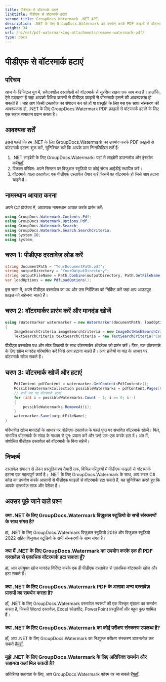 ```yaml
---
title: पीडीएफ से वॉटरमार्क हटाएं
linktitle: पीडीएफ से वॉटरमार्क हटाएं
second_title: GroupDocs.Watermark .NET API
description: .NET के लिए GroupDocs.Watermark का उपयोग करके PDF फ़ाइलों से वॉटरमार्क हटाने का तरीका जानें। पेशेवर दस्तावेज़ संपादन के लिए आसान चरण।
weight: 34
url: /hi/net/pdf-watermarking-attachments/remove-watermark-pdf/
type: docs
---
```

# पीडीएफ से वॉटरमार्क हटाएं

## परिचय
आज के डिजिटल युग में, संवेदनशील दस्तावेज़ों को वॉटरमार्क से सुरक्षित रखना एक आम बात है। हालाँकि, ऐसे उदाहरण हैं जहां आपको विभिन्न कारणों से पीडीएफ फाइलों से वॉटरमार्क हटाने की आवश्यकता हो सकती है। चाहे आप किसी दस्तावेज़ का संपादन कर रहे हों या प्रस्तुति के लिए बस एक साफ़ संस्करण की आवश्यकता हो, .NET के लिए GroupDocs.Watermark PDF फ़ाइलों से वॉटरमार्क हटाने के लिए एक सहज समाधान प्रदान करता है।
## आवश्यक शर्तें
इससे पहले कि हम .NET के लिए GroupDocs.Watermark का उपयोग करके PDF फ़ाइलों से वॉटरमार्क हटाना शुरू करें, सुनिश्चित करें कि आपके पास निम्नलिखित शर्तें हैं:
1.  .NET लाइब्रेरी के लिए GroupDocs.Watermark: यहां से लाइब्रेरी डाउनलोड और इंस्टॉल करें[यहाँ](https://releases.groupdocs.com/Watermark/net/).
2. विकास परिवेश: अपने सिस्टम पर विजुअल स्टूडियो या कोई संगत आईडीई स्थापित करें।
3. वॉटरमार्क वाला दस्तावेज़: एक पीडीएफ दस्तावेज़ तैयार करें जिसमें वह वॉटरमार्क हो जिसे आप हटाना चाहते हैं।

## नामस्थान आयात करना
अपने C# प्रोजेक्ट में, आवश्यक नामस्थान आयात करके प्रारंभ करें:
```csharp
using GroupDocs.Watermark.Contents.Pdf;
using GroupDocs.Watermark.Options.Pdf;
using GroupDocs.Watermark.Search;
using GroupDocs.Watermark.Search.SearchCriteria;
using System.IO;
using System;
```
## चरण 1: पीडीएफ दस्तावेज़ लोड करें
```csharp
string documentPath = "YourDocumentPath.pdf";
string outputDirectory = "YourOutputDirectory";
string outputFileName = Path.Combine(outputDirectory, Path.GetFileName(documentPath));
var loadOptions = new PdfLoadOptions();
```
इस चरण में, अपने पीडीएफ दस्तावेज़ का पथ और उस निर्देशिका को निर्दिष्ट करें जहां आप आउटपुट फ़ाइल को सहेजना चाहते हैं।
## चरण 2: वॉटरमार्कर प्रारंभ करें और मानदंड खोजें
```csharp
using (Watermarker watermarker = new Watermarker(documentPath, loadOptions))
{
    ImageSearchCriteria imageSearchCriteria = new ImageDctHashSearchCriteria(Constants.LogoPng);
    TextSearchCriteria textSearchCriteria = new TextSearchCriteria("Company Name");
```
पीडीएफ दस्तावेज़ पथ और लोड विकल्पों के साथ वॉटरमार्कर ऑब्जेक्ट को प्रारंभ करें। फिर, उस वॉटरमार्क के लिए खोज मानदंड परिभाषित करें जिसे आप हटाना चाहते हैं। आप छवियों या पाठ के आधार पर वॉटरमार्क खोज सकते हैं।
## चरण 3: वॉटरमार्क खोजें और हटाएं
```csharp
    PdfContent pdfContent = watermarker.GetContent<PdfContent>();
    PossibleWatermarkCollection possibleWatermarks = pdfContent.Pages[0].Search(imageSearchCriteria.Or(textSearchCriteria));
    // सभी पाए गए वॉटरमार्क हटाएं
    for (int i = possibleWatermarks.Count - 1; i >= 0; i--)
    {
        possibleWatermarks.RemoveAt(i);
    }
    watermarker.Save(outputFileName);
}
```
परिभाषित खोज मानदंडों के आधार पर पीडीएफ दस्तावेज़ के पहले पृष्ठ पर संभावित वॉटरमार्क खोजें। फिर, संभावित वॉटरमार्क के संग्रह के माध्यम से पुन: प्रयास करें और उन्हें एक-एक करके हटा दें। अंत में, संशोधित पीडीएफ दस्तावेज़ को वॉटरमार्क के बिना सहेजें।

## निष्कर्ष
दस्तावेज़ संपादन से लेकर प्रस्तुतिकरण तैयारी तक, विभिन्न परिदृश्यों में पीडीएफ फाइलों से वॉटरमार्क हटाना एक महत्वपूर्ण कार्य है। .NET के लिए GroupDocs.Watermark के साथ, आप सरल C# कोड का उपयोग करके आसानी से पीडीएफ फाइलों से वॉटरमार्क हटा सकते हैं, यह सुनिश्चित करते हुए कि आपके दस्तावेज़ साफ और पेशेवर हैं।
## अक्सर पूछे जाने वाले प्रश्न
### क्या .NET के लिए GroupDocs.Watermark विज़ुअल स्टूडियो के सभी संस्करणों के साथ संगत है?
हां, .NET के लिए GroupDocs.Watermark विजुअल स्टूडियो 2019 और विजुअल स्टूडियो 2022 सहित विजुअल स्टूडियो के सभी संस्करणों के साथ संगत है।
### क्या मैं .NET के लिए GroupDocs.Watermark का उपयोग करके एक ही PDF दस्तावेज़ से एकाधिक वॉटरमार्क हटा सकता हूँ?
हां, आप उपयुक्त खोज मानदंड निर्दिष्ट करके एक ही पीडीएफ दस्तावेज़ से एकाधिक वॉटरमार्क खोज और हटा सकते हैं।
### क्या .NET के लिए GroupDocs.Watermark PDF के अलावा अन्य दस्तावेज़ प्रारूपों का समर्थन करता है?
हाँ, .NET के लिए GroupDocs.Watermark दस्तावेज़ स्वरूपों की एक विस्तृत श्रृंखला का समर्थन करता है, जिसमें Word दस्तावेज़, Excel स्प्रेडशीट, PowerPoint प्रस्तुतियाँ और बहुत कुछ शामिल हैं।
### क्या .NET के लिए GroupDocs.Watermark का कोई परीक्षण संस्करण उपलब्ध है?
 हाँ, आप .NET के लिए GroupDocs.Watermark का निःशुल्क परीक्षण संस्करण डाउनलोड कर सकते हैं[यहाँ](https://releases.groupdocs.com/).
### मुझे .NET के लिए GroupDocs.Watermark के लिए अतिरिक्त समर्थन और सहायता कहां मिल सकती है?
 अतिरिक्त सहायता के लिए, आप GroupDocs.Watermark फोरम पर जा सकते हैं[यहाँ](https://forum.groupdocs.com/c/watermark/19).